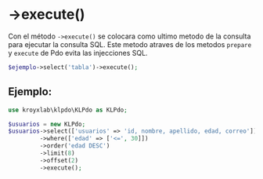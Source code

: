 # ->execute()

Con el método `->execute()` se colocara como ultimo metodo de la consulta para ejecutar la consulta SQL. Este metodo atraves de los metodos `prepare` y `execute` de Pdo evita las injecciones SQL.

```php
$ejemplo->select('tabla')->execute();
```
## Ejemplo:

```php
use kroyxlab\klpdo\KLPdo as KLPdo;

$usuarios = new KLPdo;
$usuarios->select(['usuarios' => 'id, nombre, apellido, edad, correo'])
         ->where(['edad' => ['<=', 30]])
         ->order('edad DESC')
         ->limit(8)
         ->offset(2)
         ->execute();
```